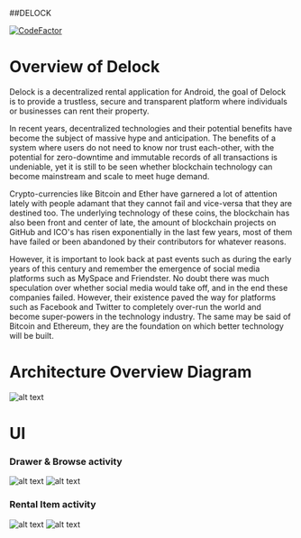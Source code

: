 ##DELOCK

[![CodeFactor](https://www.codefactor.io/repository/github/mcadamm4/delock/badge)](https://www.codefactor.io/repository/github/mcadamm4/delock)

# Overview of Delock

Delock is a decentralized rental application for Android, the goal of Delock is to provide a trustless, secure and transparent platform where individuals or businesses can rent their property.

In recent years, decentralized technologies and their potential benefits have become the subject of massive hype and anticipation. The benefits of a system where users do not need to know nor trust each-other, with the potential for zero-downtime and immutable records of all transactions is undeniable, yet it is still to be seen whether blockchain technology can become mainstream and scale to meet huge demand.

Crypto-currencies like Bitcoin and Ether have garnered a lot of attention lately with people adamant that they cannot fail and vice-versa that they are destined too. The underlying technology of these coins, the blockchain has also been front and center of late, the amount of blockchain projects on GitHub and ICO's has risen exponentially in the last few years, most of them have failed or been abandoned by their contributors for whatever reasons.

However, it is important to look back at past events such as during the early years of this century and remember the emergence of social media platforms such as MySpace and Friendster.  No doubt there was much speculation over whether social media would take off, and in the end these companies failed. However, their existence paved the way for platforms such as Facebook and Twitter to completely over-run the world and become super-powers in the technology industry. The same may be said of Bitcoin and Ethereum, they are the foundation on which better technology will be built.


# Architecture Overview Diagram

![alt text](https://github.com/mcadamm4/Delock/blob/master/images/Arch_Overview.png "Logo Title Text 1")

# UI
### Drawer & Browse activity

![alt text](https://github.com/mcadamm4/Delock/blob/master/images/ui_drawer.jpg "Logo Title Text 2")
![alt text](https://github.com/mcadamm4/Delock/blob/master/images/ui_listings.jpg "Logo Title Text 2")

### Rental Item activity

![alt text](https://github.com/mcadamm4/Delock/blob/master/images/ui_item.jpg "Logo Title Text 3")
![alt text](https://github.com/mcadamm4/Delock/blob/master/images/ui_image.jpg "Logo Title Text 4")
